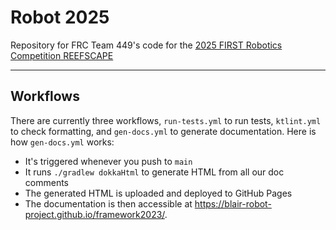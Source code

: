 # Robot 2025

Repository for FRC Team 449's code for the [2025 FIRST Robotics Competition REEFSCAPE](https://www.youtube.com/watch?v=YWbxcjlY9JY)

-----------------------------

## Workflows

There are currently three workflows, `run-tests.yml` to run tests, `ktlint.yml` to check formatting, and `gen-docs.yml`
to generate documentation. Here is how `gen-docs.yml` works:

- It's triggered whenever you push to `main`
- It runs `./gradlew dokkaHtml` to generate HTML from all our doc comments
- The generated HTML is uploaded and deployed to GitHub Pages
- The documentation is then accessible at https://blair-robot-project.github.io/framework2023/.
